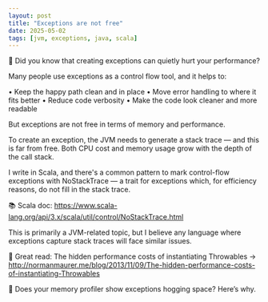 ```yaml
---
layout: post
title: "Exceptions are not free"
date: 2025-05-02
tags: [jvm, exceptions, java, scala]
---
```


🚨 Did you know that creating exceptions can quietly hurt your performance?

Many people use exceptions as a control flow tool, and it helps to:

• Keep the happy path clean and in place
• Move error handling to where it fits better
• Reduce code verbosity
• Make the code look cleaner and more readable
  

But exceptions are not free in terms of memory and performance.

To create an exception, the JVM needs to generate a stack trace — and this is far from free. Both CPU cost and memory usage grow with the depth of the call stack.

I write in Scala, and there's a common pattern to mark control-flow exceptions with NoStackTrace — a trait for exceptions which, for efficiency reasons, do not fill in the stack trace.

📚 Scala doc: https://www.scala-lang.org/api/3.x/scala/util/control/NoStackTrace.html
  

This is primarily a JVM-related topic, but I believe any language where exceptions capture stack traces will face similar issues.

📝 Great read: The hidden performance costs of instantiating Throwables → http://normanmaurer.me/blog/2013/11/09/The-hidden-performance-costs-of-instantiating-Throwables


💭 Does your memory profiler show exceptions hogging space? Here’s why.
